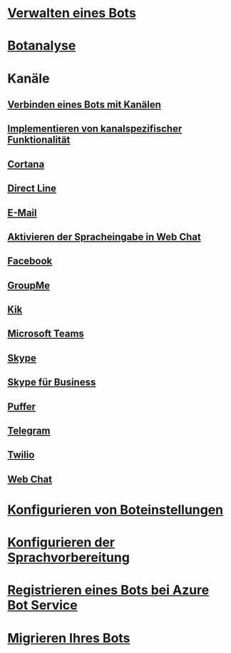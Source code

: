 # [Verwalten eines Bots](../bot-service-manage-overview.md)
# [Botanalyse](../bot-service-manage-analytics.md)
# Kanäle
## [Verbinden eines Bots mit Kanälen](../bot-service-manage-channels.md)
## [Implementieren von kanalspezifischer Funktionalität](../v4sdk/bot-builder-channeldata.md)
## [Cortana](../bot-service-channel-connect-cortana.md) 
## [Direct Line](../bot-service-channel-connect-directline.md)
## [E-Mail](../bot-service-channel-connect-email.md)
## [Aktivieren der Spracheingabe in Web Chat](../bot-service-channel-connect-webchat-speech.md)
## [Facebook](../bot-service-channel-connect-facebook.md) 
## [GroupMe](../bot-service-channel-connect-groupme.md) 
## [Kik](../bot-service-channel-connect-kik.md) 
## [Microsoft Teams](https://msdn.microsoft.com/en-us/microsoft-teams/bots)
## [Skype](../bot-service-channel-connect-skype.md)
## [Skype für Business](../bot-service-channel-connect-skypeforbusiness.md)
## [Puffer](../bot-service-channel-connect-slack.md) 
## [Telegram](../bot-service-channel-connect-telegram.md) 
## [Twilio](../bot-service-channel-connect-twilio.md)
## [Web Chat](../bot-service-channel-connect-webchat.md)
# [Konfigurieren von Boteinstellungen](../bot-service-manage-settings.md)
# [Konfigurieren der Sprachvorbereitung](../bot-service-manage-speech-priming.md)
# [Registrieren eines Bots bei Azure Bot Service](../bot-service-quickstart-registration.md)
# [Migrieren Ihres Bots](../bot-service-migrate-bot.md)
